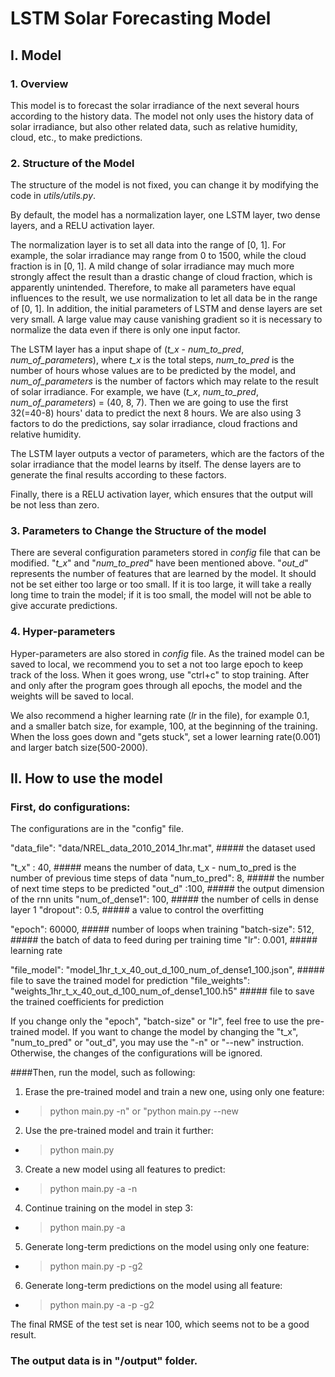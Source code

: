 # LSTM Solar Forecasting Model

## I. Model
### 1. Overview 
  This model is to forecast the solar irradiance of the next several hours according to the history data. The model not only uses the history data of solar irradiance, but also other related data, such as relative humidity, cloud, etc., to make predictions.
### 2. Structure of the Model
  The structure of the model is not fixed, you can change it by modifying the code in *utils/utils.py*.

  By default, the model has a normalization layer, one LSTM layer, two dense layers, and a RELU activation layer.

  The normalization layer is to set all data into the range of [0, 1]. For example, the solar irradiance may range from 0 to 1500, while the cloud fraction is in [0, 1]. A mild change of solar irradiance may much more strongly affect the result than a drastic change of cloud fraction, which is apparently unintended. Therefore, to make all parameters have equal influences to the result, we use normalization to let all data be in the range of [0, 1]. In addition, the initial parameters of LSTM and dense layers are set very small. A large value may cause vanishing gradient so it is necessary to normalize the data even if there is only one input factor.

  The LSTM layer has a input shape of (*t_x* - *num_to_pred*, *num_of_parameters*), where *t_x* is the total steps, *num_to_pred* is the number of hours whose values are to be predicted by the model, and *num_of_parameters* is the number of factors which may relate to the result of solar irradiance. For example, we have (*t_x*, *num_to_pred*, *num_of_parameters*) = (40, 8, 7). Then we are going to use the first 32(=40-8) hours' data to predict the next 8 hours. We are also using 3 factors to do the predictions, say solar irradiance, cloud fractions and relative humidity.

  The LSTM layer outputs a vector of parameters, which are the factors of the solar irradiance that the model learns by itself. The dense layers are to generate the final results according to these factors.

  Finally, there is a RELU activation layer, which ensures that the output will be not less than zero.

  ### 3. Parameters to Change the Structure of the model

  There are several configuration parameters stored in *config* file that can be modified. "*t_x*" and "*num_to_pred*" have been mentioned above. "*out_d*" represents the number of features that are learned by the model. It should not be set either too large or too small. If it is too large, it will take a really long time to train the model; if it is too small, the model will not be able to give accurate predictions.

  ### 4. Hyper-parameters

  Hyper-parameters are also stored in *config* file. As the trained model can be saved to local, we recommend you to set a not too large epoch to keep track of the loss. When it goes wrong, use "ctrl+c" to stop training. After and only after the program goes through all epochs, the model and the weights will be saved to local.

  We also recommend a higher learning rate (*lr* in the file), for example 0.1, and a smaller batch size, for example, 100, at the beginning of the training. When the loss goes down and "gets stuck", set a lower learning rate(0.001) and larger batch size(500-2000).



## II. How to use the model
 
### First, do configurations: 
  The configurations are in the "config" file.  
   
  "data_file": "data/NREL_data_2010_2014_1hr.mat",  #####  the dataset used

  "t_x" : 40,                                       #####  means the number of data, t_x - num_to_pred is the number of previous time steps of data
  "num_to_pred": 8,                                 #####  the number of next time steps to be predicted
  "out_d" :100,                                     #####  the output dimension of the rnn units 
  "num_of_dense1": 100,                             #####  the number of cells in dense layer 1 
  "dropout": 0.5,                                   #####  a value to control the overfitting

  "epoch": 60000,                                   #####  number of loops when training
  "batch-size": 512,                                #####  the batch of data to feed during per training time
  "lr": 0.001,                                      #####  learning rate

  "file_model": "model_1hr_t_x_40_out_d_100_num_of_dense1_100.json",   ##### file to save the trained model for prediction
  "file_weights": "weights_1hr_t_x_40_out_d_100_num_of_dense1_100.h5"  ##### file to save the trained coefficients for prediction


If you change only the "epoch", "batch-size" or "lr", feel free to use the pre-trained model. If you want to change the model by changing the "t_x", "num_to_pred" or "out_d", you may use the "-n" or "--new" instruction. Otherwise, the changes of the configurations will be ignored.

####Then, run the model, such as following:
1. Erase the pre-trained model and train a new one, using only one feature:
  - > python main.py -n" or "python main.py --new
  
2. Use the pre-trained model and train it further:
  - > python main.py
  
3. Create a new model using all features to predict:
  - > python main.py -a -n
  
4. Continue training on the model in step 3:
  - > python main.py -a
  
5. Generate long-term predictions on the model using only one feature:
  - > python main.py -p -g2
 
6. Generate long-term predictions on the model using all feature:
  - > python main.py -a -p -g2
 
  The final RMSE of the test set is near 100, which seems not to be a good result. 

###  The output data is in "/output" folder.

   
 
